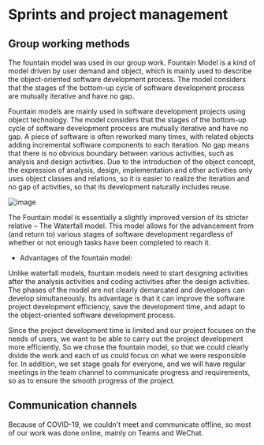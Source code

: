 # Sprints and project management  

## Group working methods
The fountain model was used in our group work. Fountain Model is a kind of model driven by user demand and object, which is mainly used to describe the object-oriented software development process. The model considers that the stages of the bottom-up cycle of software development process are mutually iterative and have no gap.   

Fountain models are mainly used in software development projects using object technology. The model considers that the stages of the bottom-up cycle of software development process are mutually iterative and have no gap. A piece of software is often reworked many times, with related objects adding incremental software components to each iteration. No gap means that there is no obvious boundary between various activities, such as analysis and design activities. Due to the introduction of the object concept, the expression of analysis, design, implementation and other activities only uses object classes and relations, so it is easier to realize the iteration and no gap of activities, so that its development naturally includes reuse.  

![image](https://user-images.githubusercontent.com/73413798/117652063-49d06580-b1c5-11eb-825c-9604cc61057a.png)


The Fountain model is essentially a slightly improved version of its stricter relative – The Waterfall model. This model allows for the advancement from (and return to) various stages of software development regardless of whether or not enough tasks have been completed to reach it.



* Advantages of the fountain model:  

Unlike waterfall models, fountain models need to start designing activities after the analysis activities and coding activities after the design activities. The phases of the model are not clearly demarcated and developers can develop simultaneously. Its advantage is that it can improve the software project development efficiency, save the development time, and adapt to the object-oriented software development process.

Since the project development time is limited and our project focuses on the needs of users, we want to be able to carry out the project development more efficiently. So we chose the fountain model, so that we could clearly divide the work and each of us could focus on what we were responsible for. In addition, we set stage goals for everyone, and we will have regular meetings in the team channel to communicate progress and requirements, so as to ensure the smooth progress of the project.



## Communication channels  

Because of COVID-19, we couldn't meet and communicate offline, so most of our work was done online, mainly on Teams and WeChat.

